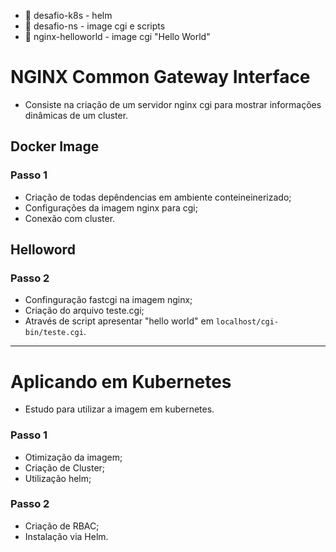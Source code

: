 * :file_folder: desafio-k8s - helm
* :file_folder: desafio-ns - image cgi e scripts
* :file_folder: nginx-helloworld - image cgi "Hello World"

# NGINX Common Gateway Interface

* Consiste na criação de um servidor nginx cgi para mostrar informações dinâmicas de um cluster.

## Docker Image
### Passo 1

* Criação de todas depêndencias em ambiente conteineinerizado;
* Configurações da imagem nginx para cgi;
* Conexão com cluster.

## Helloword
### Passo 2

* Confinguração fastcgi na imagem nginx;
* Criação do arquivo teste.cgi;
* Através de script apresentar "hello world" em ```localhost/cgi-bin/teste.cgi```.

---

# Aplicando em Kubernetes

* Estudo para utilizar a imagem em kubernetes.

### Passo 1 

* Otimização da imagem;
* Criação de Cluster;
* Utilização helm;

### Passo 2

* Criação de RBAC;
* Instalação via Helm.
